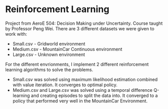 # Reinforcement Learning

Project from AeroE 504: Decision Making under Uncertainty. Course taught by Professor Peng Wei.
There are 3 different datasets we were given to work with:
 *  Small.csv - Gridworld environment
 *  Medium.csv - MountainCar Continuous environment
 *  Large.csv - Unknown environment 
 
 For the different envrionments, I implement 2 different reinforcement learning algorithms to solve the problems.
 * Small.csv was solved using maximum likelihood estimation combined with value iteration. It converges to optimal policy.
 * Medium.csv and Large.csv was solved using a temporal difference Q-learning and creating episodes to split the data into. It converged to a policy that performed very well in the MountainCar Environment.
 
